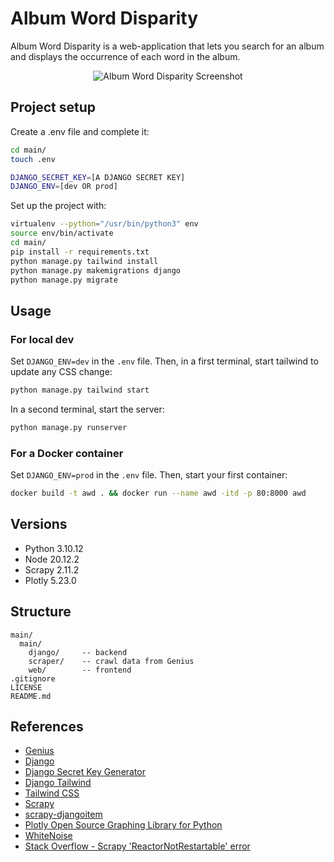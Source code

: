 

# Album Word Disparity

Album Word Disparity is a web-application that lets you search for an album and displays the occurrence of each word in the album.

<p align="center">
  <img src="https://github.com/GregoryHue/album-word-disparity/blob/main/main/main/web/static_src/src/screenshot.jpg?raw=true" alt="Album Word Disparity Screenshot"/>
</p>

## Project setup

Create a .env file and complete it:

```bash
cd main/
touch .env
```

```bash
DJANGO_SECRET_KEY=[A DJANGO SECRET KEY]
DJANGO_ENV=[dev OR prod]
```

Set up the project with:

```bash
virtualenv --python="/usr/bin/python3" env 
source env/bin/activate
cd main/
pip install -r requirements.txt
python manage.py tailwind install
python manage.py makemigrations django
python manage.py migrate
```

## Usage

### For local dev

Set `DJANGO_ENV=dev` in the `.env` file. Then, in a first terminal, start tailwind to update any CSS change:

```bash
python manage.py tailwind start
```

In a second terminal, start the server:

```bash
python manage.py runserver
```

### For a Docker container

Set `DJANGO_ENV=prod` in the `.env` file. Then, start your first container:

```bash
docker build -t awd . && docker run --name awd -itd -p 80:8000 awd
```

## Versions

- Python 3.10.12
- Node 20.12.2
- Scrapy 2.11.2
- Plotly 5.23.0

## Structure

```
main/
  main/
    django/     -- backend 
    scraper/    -- crawl data from Genius
    web/        -- frontend 
.gitignore
LICENSE
README.md
```

## References

- [Genius](https://genius.com/)
- [Django](https://www.djangoproject.com/)
- [Django Secret Key Generator](https://djecrety.ir/)
- [Django Tailwind](https://django-tailwind.readthedocs.io/en/latest/index.html)
- [Tailwind CSS](https://tailwindcss.com/)
- [Scrapy](https://scrapy.org/)
- [scrapy-djangoitem](https://pypi.org/project/scrapy-djangoitem/)
- [Plotly Open Source Graphing Library for Python](https://plotly.com/python/)
- [WhiteNoise](https://whitenoise.readthedocs.io/en/latest/)
- [Stack Overflow - Scrapy 'ReactorNotRestartable' error](https://stackoverflow.com/questions/45137458/scrapy-twisted-internet-error-reactornotrestartable-error-after-first-run)